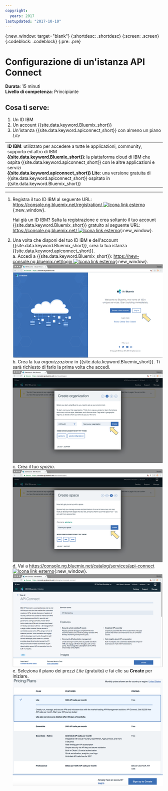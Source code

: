 ```yaml
---
copyright:
  years: 2017
lastupdated: "2017-10-10"
---
```


{:new_window: target="blank"}
{:shortdesc: .shortdesc}
{:screen: .screen}
{:codeblock: .codeblock}
{:pre: .pre}

# Configurazione di un'istanza API Connect 
**Durata**: 15 minuti  
**Livello di competenza**: Principiante  


## Cosa ti serve:
1. Un ID IBM
2. Un account {{site.data.keyword.Bluemix_short}} 
3. Un'istanza {{site.data.keyword.apiconnect_short}} con almeno un piano _Lite_ 


<table>
  <tr><td><b>ID IBM</b>: utilizzato per accedere a tutte le applicazioni, community, supporto ed altro di IBM
    <br>
    <b>{{site.data.keyword.Bluemix_short}}</b>: la piattaforma cloud di IBM che ospita {{site.data.keyword.apiconnect_short}} con le altre applicazioni e servizi<br>
    <b>{{site.data.keyword.apiconnect_short}} Lite</b>: una versione gratuita di {{site.data.keyword.apiconnect_short}} ospitato in {{site.data.keyword.Bluemix_short}}</td></tr>
  </table>  


---


1. Registra il tuo ID IBM al seguente URL: [https://console.ng.bluemix.net/registration/ ![Icona link esterno](../../../icons/launch-glyph.svg "Icona link esterno")](https://console.ng.bluemix.net/registration/){:new_window}.

	Hai già un ID IBM? Salta la registrazione e crea soltanto il tuo account {{site.data.keyword.Bluemix_short}} gratuito al seguente URL: [https://console.ng.bluemix.net/ ![Icona link esterno](../../../icons/launch-glyph.svg "Icona link esterno")](https://console.ng.bluemix.net/){:new_window}.  

2. Una volta che disponi del tuo ID IBM e dell'account {{site.data.keyword.Bluemix_short}}, crea la tua istanza {{site.data.keyword.apiconnect_short}}.  
  a. Accedi a {{site.data.keyword.Bluemix_short}}: [https://new-console.ng.bluemix.net/login ![Icona link esterno](../../../icons/launch-glyph.svg "Icona link esterno")](https://new-console.ng.bluemix.net/login){:new_window}.  
  ![](images/prereqs-1.png)  
  b. Crea la tua _organizzazione_ in {{site.data.keyword.Bluemix_short}}. Ti sarà richiesto di farlo la prima volta che accedi.  
  ![](images/prereqs-2.png)
  c. Crea il tuo _spazio_.  
  ![](images/prereqs-3.png)
  d. Vai a [https://console.ng.bluemix.net/catalog/services/api-connect ![Icona link esterno](../../../icons/launch-glyph.svg "Icona link esterno")](https://console.ng.bluemix.net/catalog/services/api-connect){:new_window}.  
  ![](images/prereqs-4.png)  
  e. Seleziona il piano dei prezzi _Lite_ (gratuito) e fai clic su **Create** per iniziare.  
  ![](images/lite-plan.png)  
